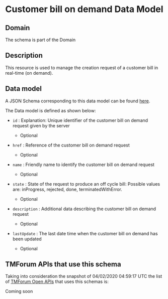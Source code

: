 # Customer bill on demand Data Model

## Domain

The  schema is part of the  Domain

## Description

This resource is used to manage the creation request of a customer bill in real-time (on demand).

## Data model

A JSON Schema corresponding to this data model can be found
[here](https://github.com/tmforum-rand/schemas/blob/candidates/Customer/CustomerBillOnDemand.schema.json).

The Data model is defined as shown below:

- `id` : Explanation: Unique identifier of the customer bill on demand request given by the server

  - Optional


- `href` : Reference of the customer bill on demand request

  - Optional


- `name` : Friendly name to identify the customer bill on demand request

  - Optional


- `state` : State of the request to produce an off cycle bill: Possible values are: inProgress, rejected, done, terminatedWithError.

  - Optional


- `description` : Additional data describing the customer bill on demand request

  - Optional


- `lastUpdate` : The last date time when the customer bill on demand has been updated

  - Optional






## TMForum APIs that use this schema

Taking into consideration the snapshot of 04/02/2020 04:59:17 UTC the list of [TMForum Open APIs](https://www.tmforum.org/open-apis/) that uses this schemas is:

Coming soon